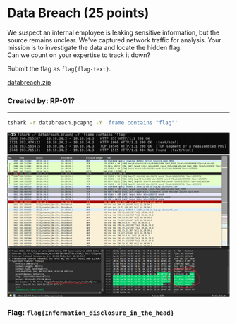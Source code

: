 <h1>Data Breach (25 points)</h1>
<p> We suspect an internal employee is leaking sensitive information, but the source remains unclear. We've captured network traffic for analysis. Your mission is to investigate the data and locate the hidden flag.<br> Can we count on your expertise to track it down?</p>
<p>Submit the flag as <code>flag{flag-text}</code>.</p>
<a href="../files/databreach.zip">databreach.zip</a>
<h3> Created by: <b>RP-01?</b></h3>
<hr>

```bash
tshark -r databreach.pcapng -Y 'frame contains "flag"'
```
<img src="../imgs/databreach1.png">
<img src="../imgs/databreach2.png">

<h3>Flag: <code>flag{Information_disclosure_in_the_head}</code></h3>
